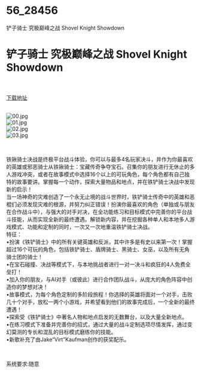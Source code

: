 # 56_28456
铲子骑士 究极巅峰之战 Shovel Knight Showdown
# 铲子骑士 究极巅峰之战 Shovel Knight Showdown
 <br/></br>
[下载地址](https://www.switch520.cc/article/28456 "下载地址")
<br/></br>

<p><img title="00.jpg" src="https://www.switch520.cc/muke_img/2022_03_21_b404395933fa3.jpg" alt="00.jpg"><br>
<img title="01.jpg" src="https://www.switch520.cc/muke_img/2022_03_21_b823a69bec23a.jpg" alt="01.jpg"><br>
<img title="02.jpg" src="https://www.switch520.cc/muke_img/2022_03_21_2dcc5cf41d8bc.jpg" alt="02.jpg"><br>
<img title="03.jpg" src="https://www.switch520.cc/muke_img/2022_03_21_2dc748046e1af.jpg" alt="03.jpg"></p>
<p>&nbsp;</p>
<p>铁锹骑士决战是终极平台战斗体验，你可以与最多4名玩家决斗，并作为你最喜欢的英雄或邪恶骑士从铁锹骑士：宝藏传奇争夺宝石。召集你的朋友进行无休止的多人游戏冲突，或者在故事模式中选择16个以上的可玩角色，每个角色都有自己独特的故事要讲。掌握每一个动作，探索大量物品和地点，并在铁铲骑士决战中发现新的启示！<br>
当一场神奇的灾难创造了一个永无止境的战斗世界时，铁铲骑士传奇中的英雄和恶棍们必须发现灾难的根源，并努力纠正错误！扮演你最喜欢的角色（单独或与朋友在合作战斗中），与强大的对手对决，在全功能练习和目标模式中完善你的平台战斗技能，从而实现全新的最终遭遇。解锁新内容，并在挖掘各种单人和本地多人游戏模式、功能和定制的同时，一次又一次地重温铁铲骑士决战。<br>
特征：<br>
•扮演《铁铲骑士》中的所有关键英雄和反派，其中许多是有史以来第一次！掌握超过16个可玩的角色，包括铁铲骑士、盾牌骑士、黑骑士、女巫，以及所有无角骑士团的骑士！<br>
•在宝石碰撞、决战等模式下，与本地挑战者进行一对一决斗和疯狂的4人免费全垒打！<br>
•加入你的朋友，与AI对手（或彼此）进行合作团队战斗，从庞大的角色阵容中创造你的梦想对决！<br>
•故事模式，为每个角色定制的多阶段旅程！你选择的英雄将面对一个对手，击败几十个对手，放松一两个小游戏，并希望看到他们的故事完成后，一个全新的最终遭遇！<br>
•探索受《铁铲骑士》中著名人物和地点启发的无数舞台，以及大量全新地点。<br>
•在练习模式下准备并完善你的招式，通过大量的战斗定制选项尽情发挥，通过变幻莫测的专长和混乱的目标模式磨练你的技能。<br>
•新歌补充了由Jake“Virt”Kaufman创作的获奖配乐。</p>
<p>&nbsp;</p>
<p>系统要求:随意</p>



